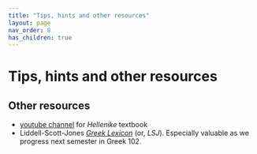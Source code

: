 ```yaml
---
title: "Tips, hints and other resources"
layout: page
nav_order: 8
has_children: true
---
```


# Tips, hints and other resources

## Other resources

- [youtube channel](https://www.youtube.com/channel/UCi86r1kOi-3sNkjpOu1_JZQ?app=desktop) for *Hellenike* textbook
- Liddell-Scott-Jones *[Greek Lexicon](http://folio2.furman.edu/lsj/)* (or, *LSJ*).  Especially valuable as we progress next semester in Greek 102.

